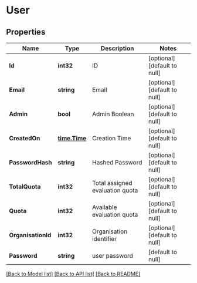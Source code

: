 # User

## Properties
Name | Type | Description | Notes
------------ | ------------- | ------------- | -------------
**Id** | **int32** | ID | [optional] [default to null]
**Email** | **string** | Email | [optional] [default to null]
**Admin** | **bool** | Admin Boolean | [optional] [default to null]
**CreatedOn** | [**time.Time**](time.Time.md) | Creation Time | [optional] [default to null]
**PasswordHash** | **string** | Hashed Password | [optional] [default to null]
**TotalQuota** | **int32** | Total assigned evaluation quota | [optional] [default to null]
**Quota** | **int32** | Available evaluation quota | [optional] [default to null]
**OrganisationId** | **int32** | Organisation identifier | [optional] [default to null]
**Password** | **string** | user password | [default to null]

[[Back to Model list]](../README.md#documentation-for-models) [[Back to API list]](../README.md#documentation-for-api-endpoints) [[Back to README]](../README.md)


